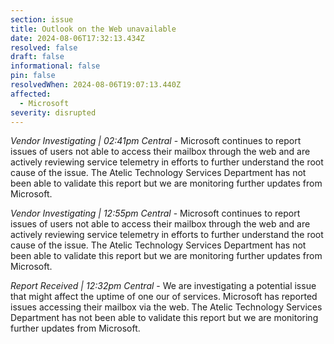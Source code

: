 ```yaml
---
section: issue
title: Outlook on the Web unavailable
date: 2024-08-06T17:32:13.434Z
resolved: false
draft: false
informational: false
pin: false
resolvedWhen: 2024-08-06T19:07:13.440Z
affected:
  - Microsoft
severity: disrupted
---
```

*Vendor Investigating | 02:41pm Central* - Microsoft continues to report issues of users not able to access their mailbox through the web and are actively reviewing service telemetry in efforts to further understand the root cause of the issue. The Atelic Technology Services Department has not been able to validate this report but we are monitoring further updates from Microsoft.

*Vendor Investigating | 12:55pm Central* - Microsoft continues to report issues of users not able to access their mailbox through the web and are actively reviewing service telemetry in efforts to further understand the root cause of the issue. The Atelic Technology Services Department has not been able to validate this report but we are monitoring further updates from Microsoft.

*Report Received | 12:32pm Central* - We are investigating a potential issue that might affect the uptime of one our of services. Microsoft has reported issues accessing their mailbox via the web. The Atelic Technology Services Department has not been able to validate this report but we are monitoring further updates from Microsoft.